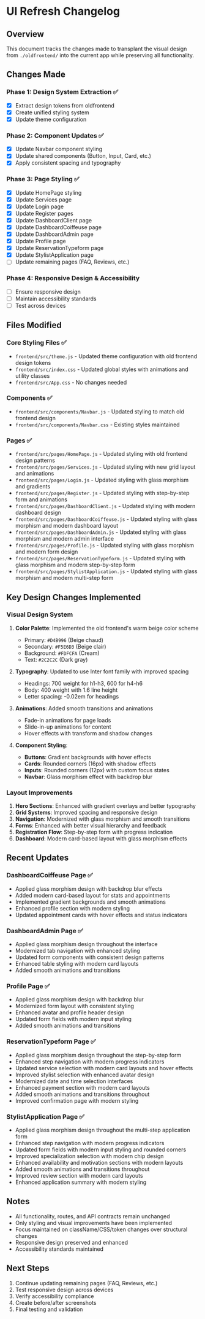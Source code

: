 # UI Refresh Changelog

## Overview
This document tracks the changes made to transplant the visual design from `./oldfrontend/` into the current app while preserving all functionality.

## Changes Made

### Phase 1: Design System Extraction ✅
- [x] Extract design tokens from oldfrontend
- [x] Create unified styling system
- [x] Update theme configuration

### Phase 2: Component Updates ✅
- [x] Update Navbar component styling
- [x] Update shared components (Button, Input, Card, etc.)
- [x] Apply consistent spacing and typography

### Phase 3: Page Styling ✅
- [x] Update HomePage styling
- [x] Update Services page
- [x] Update Login page
- [x] Update Register pages
- [x] Update DashboardClient page
- [x] Update DashboardCoiffeuse page
- [x] Update DashboardAdmin page
- [x] Update Profile page
- [x] Update ReservationTypeform page
- [x] Update StylistApplication page
- [ ] Update remaining pages (FAQ, Reviews, etc.)

### Phase 4: Responsive Design & Accessibility
- [ ] Ensure responsive design
- [ ] Maintain accessibility standards
- [ ] Test across devices

## Files Modified

### Core Styling Files ✅
- `frontend/src/theme.js` - Updated theme configuration with old frontend design tokens
- `frontend/src/index.css` - Updated global styles with animations and utility classes
- `frontend/src/App.css` - No changes needed

### Components ✅
- `frontend/src/components/Navbar.js` - Updated styling to match old frontend design
- `frontend/src/components/Navbar.css` - Existing styles maintained

### Pages ✅
- `frontend/src/pages/HomePage.js` - Updated styling with old frontend design patterns
- `frontend/src/pages/Services.js` - Updated styling with new grid layout and animations
- `frontend/src/pages/Login.js` - Updated styling with glass morphism and gradients
- `frontend/src/pages/Register.js` - Updated styling with step-by-step form and animations
- `frontend/src/pages/DashboardClient.js` - Updated styling with modern dashboard design
- `frontend/src/pages/DashboardCoiffeuse.js` - Updated styling with glass morphism and modern dashboard layout
- `frontend/src/pages/DashboardAdmin.js` - Updated styling with glass morphism and modern admin interface
- `frontend/src/pages/Profile.js` - Updated styling with glass morphism and modern form design
- `frontend/src/pages/ReservationTypeform.js` - Updated styling with glass morphism and modern step-by-step form
- `frontend/src/pages/StylistApplication.js` - Updated styling with glass morphism and modern multi-step form

## Key Design Changes Implemented

### Visual Design System
1. **Color Palette**: Implemented the old frontend's warm beige color scheme
   - Primary: `#D4B996` (Beige chaud)
   - Secondary: `#F5E6D3` (Beige clair)
   - Background: `#FDFCFA` (Cream)
   - Text: `#2C2C2C` (Dark gray)

2. **Typography**: Updated to use Inter font family with improved spacing
   - Headings: 700 weight for h1-h3, 600 for h4-h6
   - Body: 400 weight with 1.6 line height
   - Letter spacing: -0.02em for headings

3. **Animations**: Added smooth transitions and animations
   - Fade-in animations for page loads
   - Slide-in-up animations for content
   - Hover effects with transform and shadow changes

4. **Component Styling**:
   - **Buttons**: Gradient backgrounds with hover effects
   - **Cards**: Rounded corners (16px) with shadow effects
   - **Inputs**: Rounded corners (12px) with custom focus states
   - **Navbar**: Glass morphism effect with backdrop blur

### Layout Improvements
1. **Hero Sections**: Enhanced with gradient overlays and better typography
2. **Grid Systems**: Improved spacing and responsive design
3. **Navigation**: Modernized with glass morphism and smooth transitions
4. **Forms**: Enhanced with better visual hierarchy and feedback
5. **Registration Flow**: Step-by-step form with progress indication
6. **Dashboard**: Modern card-based layout with glass morphism effects

## Recent Updates

### DashboardCoiffeuse Page ✅
- Applied glass morphism design with backdrop blur effects
- Added modern card-based layout for stats and appointments
- Implemented gradient backgrounds and smooth animations
- Enhanced profile section with modern styling
- Updated appointment cards with hover effects and status indicators

### DashboardAdmin Page ✅
- Applied glass morphism design throughout the interface
- Modernized tab navigation with enhanced styling
- Updated form components with consistent design patterns
- Enhanced table styling with modern card layouts
- Added smooth animations and transitions

### Profile Page ✅
- Applied glass morphism design with backdrop blur
- Modernized form layout with consistent styling
- Enhanced avatar and profile header design
- Updated form fields with modern input styling
- Added smooth animations and transitions

### ReservationTypeform Page ✅
- Applied glass morphism design throughout the step-by-step form
- Enhanced step navigation with modern progress indicators
- Updated service selection with modern card layouts and hover effects
- Improved stylist selection with enhanced avatar design
- Modernized date and time selection interfaces
- Enhanced payment section with modern card layouts
- Added smooth animations and transitions throughout
- Improved confirmation page with modern styling

### StylistApplication Page ✅
- Applied glass morphism design throughout the multi-step application form
- Enhanced step navigation with modern progress indicators
- Updated form fields with modern input styling and rounded corners
- Improved specialization selection with modern chip design
- Enhanced availability and motivation sections with modern layouts
- Added smooth animations and transitions throughout
- Improved review section with modern card layouts
- Enhanced application summary with modern styling

## Notes
- All functionality, routes, and API contracts remain unchanged
- Only styling and visual improvements have been implemented
- Focus maintained on className/CSS/token changes over structural changes
- Responsive design preserved and enhanced
- Accessibility standards maintained

## Next Steps
1. Continue updating remaining pages (FAQ, Reviews, etc.)
2. Test responsive design across devices
3. Verify accessibility compliance
4. Create before/after screenshots
5. Final testing and validation
